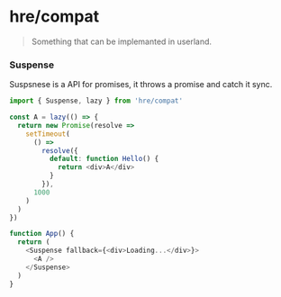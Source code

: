 # hre/compat

> Something that can be implemanted in userland.

### Suspense

Suspsnese is a API for promises, it throws a promise and catch it sync.

```js
import { Suspense, lazy } from 'hre/compat'

const A = lazy(() => {
  return new Promise(resolve =>
    setTimeout(
      () =>
        resolve({
          default: function Hello() {
            return <div>A</div>
          }
        }),
      1000
    )
  )
})

function App() {
  return (
    <Suspense fallback={<div>Loading...</div>}>
      <A />
    </Suspense>
  )
}
```
